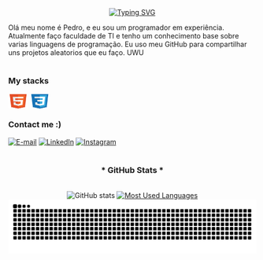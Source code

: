 <div align = "center">
 <a href="https://git.io/typing-svg"><img src="https://readme-typing-svg.demolab.com?  font=Fira+Code&pause=1000&width=435&lines=Hello!+Welcome+to+my+profile+%3A)" alt="Typing SVG" />
 </a>
</div>

<p>Olá meu nome é Pedro, e eu sou um programador em experiência. Atualmente faço faculdade de TI e tenho um conhecimento base sobre varias linguagens de programação. Eu uso meu GitHub para compartilhar uns projetos aleatorios que eu faço. UWU</p>

#

<h3>My stacks</h3>

<div style="display: inline_block">
  <img align="center" alt="HTML" height="30" width="40" src="https://raw.githubusercontent.com/devicons/devicon/master/icons/html5/html5-original.svg">
  <img align="center" alt="CSS" height="30" width="40" src="https://raw.githubusercontent.com/devicons/devicon/master/icons/css3/css3-original.svg">
</div>
 
<h3>Contact me :)</h3>
 
[![E-mail](https://img.shields.io/badge/-Email-000?style=for-the-badge&logo=microsoft-outlook&logoColor=FF00F6&color:FFF)](p.abenini05@gmail.com)
[![LinkedIn](https://img.shields.io/badge/-LinkedIn-000?style=for-the-badge&logo=linkedin&logoColor=FF00F6&color:FFF)](https://www.linkedin.com/in/pedro-benini-75024833a/)
[![Instagram](https://img.shields.io/badge/-Instagram-000?style=for-the-badge&logo=instagram&logoColor=FF00F6&color:FFF)](https://www.instagram.com/pabenini1/)

#

<div style="text-align: center;" align="center">
  <h3>* GitHub Stats *</h3>
  <br>
  <img src="https://github-readme-stats-git-masterrstaa-rickstaa.vercel.app/api?username=pabenini&hide_title=true&show_icons=true&include_all_commits=false&count_private=true&line_height=25&hide=issues&bg_color=000&title_color=FF00F6&text_color=FFF&border_radius=3&border_color=36123c&icon_color=FF00F6&theme=jolly" alt="GitHub stats">

  <a href="https://github.com/pabenini/github-readme-stats">
    <img src="https://github-readme-stats-git-masterrstaa-rickstaa.vercel.app/api/top-langs/?username=pabenini&line_height=10&card_width=290&layout=compact&hide_title=false&count_private=true&langs_count=4&show_icons=true&title_color=FF00F6&hide=html,scss,less&bg_color=000&text_color=8B8B8B&border_radius=3&border_color=561760&count_private=true" alt="Most Used Languages">
  </a>
</div>

<picture align="center">
  <source media="(prefers-color-scheme: dark)" srcset="https://raw.githubusercontent.com/pabenini/pabenini/output/github-contribution-grid-snake-dark.svg">
  <source media="(prefers-color-scheme: light)" srcset="https://raw.githubusercontent.com/pabenini/pabenini/output/github-contribution-grid-snake-dark.svg">
  <img align="center" alt="github contribution grid snake animation" src="https://raw.githubusercontent.com/pabenini/pabenini/output/github-contribution-grid-snake.svg">
</picture>
